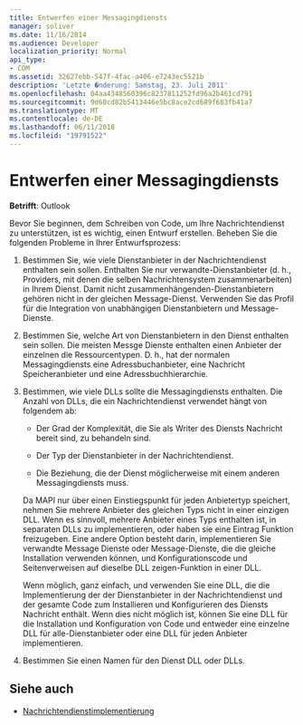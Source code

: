 ```yaml
---
title: Entwerfen einer Messagingdiensts
manager: soliver
ms.date: 11/16/2014
ms.audience: Developer
localization_priority: Normal
api_type:
- COM
ms.assetid: 32627ebb-547f-4fac-a406-e7243ec5521b
description: 'Letzte �nderung: Samstag, 23. Juli 2011'
ms.openlocfilehash: 04aa4348560396c8237811252fd96a2b461cd791
ms.sourcegitcommit: 9d60cd82b5413446e5bc8ace2cd689f683fb41a7
ms.translationtype: MT
ms.contentlocale: de-DE
ms.lasthandoff: 06/11/2018
ms.locfileid: "19791522"
---
```

# <a name="designing-a-message-service"></a>Entwerfen einer Messagingdiensts

**Betrifft**: Outlook 
  
Bevor Sie beginnen, dem Schreiben von Code, um Ihre Nachrichtendienst zu unterstützen, ist es wichtig, einen Entwurf erstellen. Beheben Sie die folgenden Probleme in Ihrer Entwurfsprozess:
  
1. Bestimmen Sie, wie viele Dienstanbieter in der Nachrichtendienst enthalten sein sollen. Enthalten Sie nur verwandte-Dienstanbieter (d. h., Providers, mit denen die selben Nachrichtensystem zusammenarbeiten) in Ihrem Dienst. Damit nicht zusammenhängenden-Dienstanbietern gehören nicht in der gleichen Message-Dienst. Verwenden Sie das Profil für die Integration von unabhängigen Dienstanbietern und Message-Dienste.
    
2. Bestimmen Sie, welche Art von Dienstanbietern in den Dienst enthalten sein sollen. Die meisten Messge Dienste enthalten einen Anbieter der einzelnen die Ressourcentypen. D. h., hat der normalen Messagingdiensts eine Adressbuchanbieter, eine Nachricht Speicheranbieter und eine Adressbuchhierarchie.
    
3. Bestimmen, wie viele DLLs sollte die Messagingdiensts enthalten. Die Anzahl von DLLs, die ein Nachrichtendienst verwendet hängt von folgendem ab:
    
   - Der Grad der Komplexität, die Sie als Writer des Diensts Nachricht bereit sind, zu behandeln sind.
    
   - Der Typ der Dienstanbieter in der Nachrichtendienst.
    
   - Die Beziehung, die der Dienst möglicherweise mit einem anderen Messagingdiensts muss.
    
   Da MAPI nur über einen Einstiegspunkt für jeden Anbietertyp speichert, nehmen Sie mehrere Anbieter des gleichen Typs nicht in einer einzigen DLL. Wenn es sinnvoll, mehrere Anbieter eines Typs enthalten ist, in separaten DLLs zu implementieren, oder haben sie eine Eintrag Funktion freizugeben. Eine andere Option besteht darin, implementieren Sie verwandte Message Dienste oder Message-Dienste, die die gleiche Installation verwenden können, und Konfigurationscode und Seitenverweisen auf dieselbe DLL zeigen-Funktion in einer DLL.
    
   Wenn möglich, ganz einfach, und verwenden Sie eine DLL, die die Implementierung der der Dienstanbieter in der Nachrichtendienst und der gesamte Code zum Installieren und Konfigurieren des Diensts Nachricht enthält. Wenn dies nicht möglich ist, können Sie eine DLL für die Installation und Konfiguration von Code und entweder eine einzelne DLL für alle-Dienstanbieter oder eine DLL für jeden Anbieter implementieren.
    
4. Bestimmen Sie einen Namen für den Dienst DLL oder DLLs. 
    
## <a name="see-also"></a>Siehe auch

- [Nachrichtendienstimplementierung](message-service-implementation.md)

